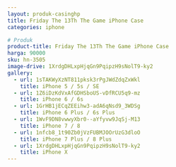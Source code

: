 ```yaml
---
layout: produk-casinghp
title: Friday The 13Th The Game iPhone Case
categories: iphone

# Produk
product-title: Friday The 13Th The Game iPhone Case
harga: 90000
sku: hn-3505
image-drive: 1XrdgDHLxpHjqGn9PqipzH9sNolT9-ky2
gallery:
  - url: 1sTAKWyXzNT811pksk3rPgJWdZdqZxWkl
    title: iPhone 5 / 5s / SE
  - url: 1Z6iDzKdVxAfGDHSboUS-vDfRCU5q9-mz
    title: iPhone 6 / 6s
  - url: 1GrHB1jECqZEEihw3-adA6qNsd9_3WDSg
    title: iPhone 6 Plus / 6s Plus
  - url: 1WvF9DN8vwwyXbr0--aYfyvw9JqSj-M13
    title: iPhone 7 / 8
  - url: 1nfcb8_1t90Zb0jVzFUBMJOOrUzG3dloO
    title: iPhone 7 Plus / 8 Plus
  - url: 1XrdgDHLxpHjqGn9PqipzH9sNolT9-ky2
    title: iPhone X
---
```

